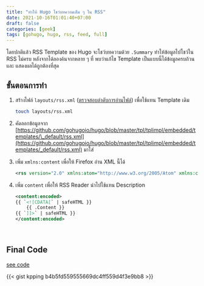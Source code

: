 ```yaml
---
title: "ทำให้ Hugo โชว์บทความเต็ม ๆ ใน RSS"
date: 2021-10-16T01:01:40+07:00
draft: false
categories: [geek]
tags: [gohugo, hugo, rss, feed, full]
---
```


โดยปกติแล้ว RSS Template ของ Hugo จะโชว์บทความด้วย `.Summary` ทำให้ข้อมูลไปโชว์ใน RSS ไม่ครบ หลังจากได้ลองค้นจากหลาย ๆ ที่ พบว่าแก้ไข Template เป็นแบบนี้ได้ข้อมูลครบถ้วน และ แสดงผลได้ถูกต้องที่สุด <!--more-->

## ขั้นตอนการทำ

1. สร้างไฟล์ `layouts/rss.xml` ([ตรวจสอบลำดับการอ่านไฟล์](https://gohugo.io/templates/rss/#the-embedded-rssxml)) เพื่อใช้แทน Template เดิม

   ```bash
   touch layouts/rss.xml
   ```

2. คัดลอกข้อมูลจาก [https://github.com/gohugoio/hugo/blob/master/tpl/tplimpl/embedded/templates/\_default/rss.xml](https://github.com/gohugoio/hugo/blob/master/tpl/tplimpl/embedded/templates/_default/rss.xml) มาใส่

3. เพิ่ม `xmlns:content` เพื่อให้ Firefox อ่าน XML นี้ได้

   ```xml
   <rss version="2.0" xmlns:atom="http://www.w3.org/2005/Atom" xmlns:content="http://purl.org/rss/1.0/modules/content/">
   ```

4. เพิ่ม `content` เพื่อให้ RSS Reader นำไปใช้แทน Description

   ```xml
   <content:encoded>
   {{ `<![CDATA[` | safeHTML }}
       {{ .Content }}
   {{ `]]>` | safeHTML }}
   </content:encoded>
   ```

&nbsp;

## Final Code

[see code](https://gist.github.com/kpping/b4b5fd559555669dc4ff559d4f3e9bb8)

{{< gist kpping b4b5fd559555669dc4ff559d4f3e9bb8 >}}
